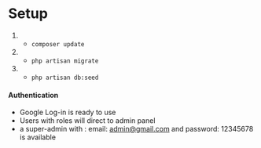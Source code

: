 

# Setup 
1. - `composer update `
2. - `php artisan migrate`
3. - `php artisan db:seed`











#### Authentication

- Google Log-in is ready to use
- Users with roles will direct to admin panel
- a super-admin with : email: admin@gmail.com 
                and password: 12345678
                is available




